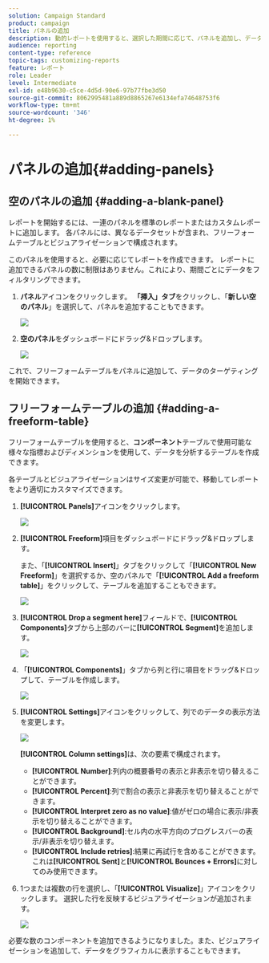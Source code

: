 ```yaml
---
solution: Campaign Standard
product: campaign
title: パネルの追加
description: 動的レポートを使用すると、選択した期間に応じて、パネルを追加し、データをより適切にフィルタリングできます。
audience: reporting
content-type: reference
topic-tags: customizing-reports
feature: レポート
role: Leader
level: Intermediate
exl-id: e48b9630-c5ce-4d5d-90e6-97b77fbe3d50
source-git-commit: 8062995481a889d8865267e6134efa74648753f6
workflow-type: tm+mt
source-wordcount: '346'
ht-degree: 1%

---
```


# パネルの追加{#adding-panels}

## 空のパネルの追加 {#adding-a-blank-panel}

レポートを開始するには、一連のパネルを標準のレポートまたはカスタムレポートに追加します。 各パネルには、異なるデータセットが含まれ、フリーフォームテーブルとビジュアライゼーションで構成されます。

このパネルを使用すると、必要に応じてレポートを作成できます。 レポートに追加できるパネルの数に制限はありません。これにより、期間ごとにデータをフィルタリングできます。

1. **パネル**&#x200B;アイコンをクリックします。 **「挿入」タブ**&#x200B;をクリックし、「**新しい空のパネル**」を選択して、パネルを追加することもできます。

   ![](assets/dynamic_report_panel_1.png)

1. **空のパネル**&#x200B;をダッシュボードにドラッグ&amp;ドロップします。

   ![](assets/dynamic_report_panel.png)

これで、フリーフォームテーブルをパネルに追加して、データのターゲティングを開始できます。

## フリーフォームテーブルの追加 {#adding-a-freeform-table}

フリーフォームテーブルを使用すると、**コンポーネント**&#x200B;テーブルで使用可能な様々な指標およびディメンションを使用して、データを分析するテーブルを作成できます。

各テーブルとビジュアライゼーションはサイズ変更が可能で、移動してレポートをより適切にカスタマイズできます。

1. **[!UICONTROL Panels]**&#x200B;アイコンをクリックします。

   ![](assets/dynamic_report_panel_1.png)

1. **[!UICONTROL Freeform]**&#x200B;項目をダッシュボードにドラッグ&amp;ドロップします。

   また、「**[!UICONTROL Insert]**」タブをクリックして「**[!UICONTROL New Freeform]**」を選択するか、空のパネルで「**[!UICONTROL Add a freeform table]**」をクリックして、テーブルを追加することもできます。

   ![](assets/dynamic_report_panel_2.png)

1. **[!UICONTROL Drop a segment here]**&#x200B;フィールドで、**[!UICONTROL Components]**&#x200B;タブから上部のバーに&#x200B;**[!UICONTROL Segment]**&#x200B;を追加します。

   ![](assets/dynamic_report_panel_3.png)

1. 「**[!UICONTROL Components]**」タブから列と行に項目をドラッグ&amp;ドロップして、テーブルを作成します。

   ![](assets/dynamic_report_freeform_3.png)

1. **[!UICONTROL Settings]**&#x200B;アイコンをクリックして、列でのデータの表示方法を変更します。

   ![](assets/dynamic_report_freeform_4.png)

   **[!UICONTROL Column settings]**&#x200B;は、次の要素で構成されます。

   * **[!UICONTROL Number]**:列内の概要番号の表示と非表示を切り替えることができます。
   * **[!UICONTROL Percent]**:列で割合の表示と非表示を切り替えることができます。
   * **[!UICONTROL Interpret zero as no value]**:値がゼロの場合に表示/非表示を切り替えることができます。
   * **[!UICONTROL Background]**:セル内の水平方向のプログレスバーの表示/非表示を切り替えます。
   * **[!UICONTROL Include retries]**:結果に再試行を含めることができます。これは&#x200B;**[!UICONTROL Sent]**&#x200B;と&#x200B;**[!UICONTROL Bounces + Errors]**&#x200B;に対してのみ使用できます。

1. 1つまたは複数の行を選択し、「**[!UICONTROL Visualize]**」アイコンをクリックします。 選択した行を反映するビジュアライゼーションが追加されます。

   ![](assets/dynamic_report_freeform_5.png)

必要な数のコンポーネントを追加できるようになりました。また、ビジュアライゼーションを追加して、データをグラフィカルに表示することもできます。

